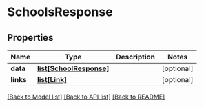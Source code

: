 # SchoolsResponse

## Properties
Name | Type | Description | Notes
------------ | ------------- | ------------- | -------------
**data** | [**list[SchoolResponse]**](SchoolResponse.md) |  | [optional] 
**links** | [**list[Link]**](Link.md) |  | [optional] 

[[Back to Model list]](../README.md#documentation-for-models) [[Back to API list]](../README.md#documentation-for-api-endpoints) [[Back to README]](../README.md)

